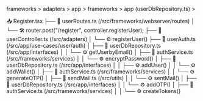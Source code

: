 frameworks > adapters > app > frameworks > app (userDbRepository.ts) > 

📥 Register.tsx
├── 📝 userRoutes.ts (/src/frameworks/webserver/routes)
│   └── 🛠️ router.post("/register", controller.registerUser);
├── 📝 userController.ts (/src/adapters)
│   └── ⚙️ registerUser()
├── 📝 userAuth.ts (/src/app/use-cases/user/auth)
│   ├── 📝 userDbRepository.ts (/src/app/interfaces)
│   │   └── ⚙️ getUserbyEmail()
│   ├── 📝 authService.ts (/src/frameworks/services)
│   │   └── ⚙️ encryptPassword()
│   ├── 📝 userDbRepository.ts (/src/app/interfaces)
│   │   ├── ⚙️ addUser()
│   │   └── ⚙️ addWallet()
│   ├── 📝 authService.ts (/src/frameworks/services)
│   │   └── ⚙️ generateOTP()
│   ├── 📝 sendMail.ts (/src/utils)
│   │   └── ⚙️ sentMail()
│   ├── 📝 userDbRepository.ts (/src/app/interfaces)
│   │   └── ⚙️ addOTP()
│   ├── 📝 authService.ts (/src/frameworks/services)
│   │   └── ⚙️ createTokens()

